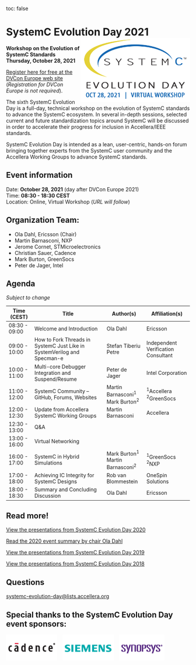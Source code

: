 toc: false

# SystemC Evolution Day 2021 <img style="float: right; width:300px;" src="/images/sced2021.png">

**Workshop on the Evolution of SystemC Standards
Thursday, October 28, 2021**

[Register here for free at the DVCon Europe web site](https://dvcon-europe.org/registration/)<br>(*Registration for DVCon Europe is not required*).

The sixth SystemC Evolution Day is a full-day, technical workshop on the evolution of SystemC standards to advance the SystemC ecosystem. In several in-depth sessions, selected current and future standardization topics around SystemC will be discussed in order to accelerate their progress for inclusion in Accellera/IEEE standards.

SystemC Evolution Day is intended as a lean, user-centric, hands-on forum bringing together experts from the SystemC user community and the Accellera Working Groups to advance SystemC standards.

## Event information

Date: **October 28, 2021** (day after DVCon Europe 2021)<br>
Time: **08:30 - 18:30 CEST**<br>
Location: Online, Virtual Workshop (*URL will follow*)

## Organization Team:

 * Ola Dahl, Ericsson (Chair)
 * Martin Barnasconi, NXP
 * Jerome Cornet, STMicroelectronics
 * Christian Sauer, Cadence
 * Mark Burton, GreenSocs
 * Peter de Jager, Intel

## Agenda

*Subject to change*

|Time (CEST) | Title | Author(s) | Affiliation(s) |
| ----------- | ----------- | ----------- | ----------- |
|08:30 - 09:00 | Welcome and Introduction | Ola Dahl | Ericsson |
|09:00 - 10:00 | How to Fork Threads in SystemC Just Like in SystemVerilog and Specman-e | Stefan Tiberiu Petre	| Independent Verification Consultant |
|10:00 - 11:00 | Multi-core Debugger Integration and Suspend/Resume | Peter de Jager | Intel Corporation |
|11:00 - 12:00 | SystemC Community – GitHub, Forums, Websites | Martin Barnasconi<sup>1</sup><br> Mark Burton<sup>2</sup> | <sup>1</sup>Accellera<br> <sup>2</sup>GreenSocs |
|12:00 - 12:30 | Update from Accellera SystemC Working Groups | Martin Barnasconi | Accellera |
|12:30 - 13:00 | Q&A | 
|13:00 - 16:00 | Virtual Networking |
|16:00 - 17:00 | SystemC in Hybrid Simulations | Mark Burton<sup>1</sup><br> Martin Barnasconi<sup>2</sup> | <sup>1</sup>GreenSocs<br><sup>2</sup>NXP |
|17:00 - 18:00 | Achieving IC Integrity for SystemC Designs | Rob van Blommestein | OneSpin Solutions |
|18:00 - 18:30 | Summary and Concluding Discussion | Ola Dahl | Ericsson |


## Read more!

[View the presentations from SystemC Evolution Day 2020](https://www.accellera.org/images/Presentations_SCED_2020.zip)

[Read the 2020 event summary by chair Ola Dahl](https://www.accellera.org/news/events/systemc-evolution-day-2020/summary)

[View the presentations from SystemC Evolution Day 2019](https://www.accellera.org/images/Presentations_SCED_2019.zip)

[View the presentations from SystemC Evolution Day 2018](https://www.accellera.org/images/Presentations_SCED_2018.zip)


## Questions

[systemc-evolution-day@lists.accellera.org](mailto:systemc-evolution-day@lists.accellera.org)

## Special thanks to the SystemC Evolution Day event sponsors:

<p><a href="http://www.cadence.com/" target="_blank" rel="noopener noreferrer"><img style="display: inline-block; padding-right: 15px;" src="/images/logo-cadence-sponsor.png" alt="Cadence" /></a><a href="http://www.mentor.com/" target="_blank" rel="noopener noreferrer"><img style="display: inline-block; padding-right: 15px;" src="/images/logo-siemens-sponsor.png" alt="Siemens EDA" /></a><a href="http://www.synopsys.com/" target="_blank" rel="noopener noreferrer"><img style="display: inline-block;" src="/images/logo-synopsys-sponsor.png" alt="Synopsys" /></a></p>
